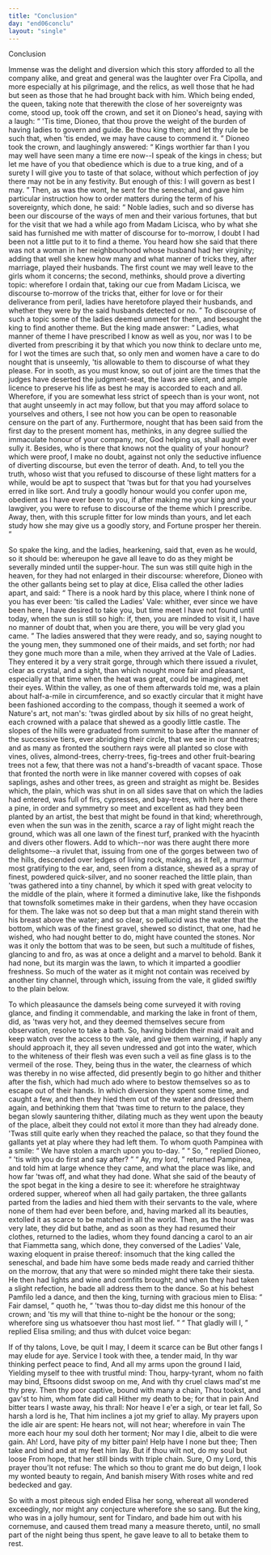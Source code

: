 ```yaml
---
title: "Conclusion"
day: "end06conclu"
layout: "single"
---
```

<html>
 <head>
 </head>
 <body>
  <div id="d06conclu" type="conclusion" who="author">
   <head>
    Conclusion
   </head>
   <p>
    <milestone id="p06970001"/>
    Immense was the delight and
diversion which this story afforded
 to all the company alike, and great
and general was the laughter over
 Fra Cipolla, and more especially at his
pilgrimage, and the relics, as
 well those that he had but seen as those
that he had brought back
 with him. Which being ended, the queen, taking
note that therewith
 the close of her sovereignty was come, stood up, took
off the
 crown, and set it on Dioneo's head, saying with a laugh:
    <milestone id="p06970002"/>
    <q direct="unspecified">
     'Tis
time, Dioneo, that thou prove the weight of the burden of having
 ladies to
govern and guide. Be thou king then; and let thy rule
 be such that, when
'tis ended, we may have cause to commend it.
    </q>
    <milestone id="p06970003"/>
    Dioneo took the crown,
and laughingly answered:
    <q direct="unspecified">
     Kings worthier
 far than I you may well have
seen many a time ere now--I speak
 of the kings in chess; but let me have
of you that obedience which
 is due to a true king, and of a surety I will
give you to taste of that
 solace, without which perfection of joy there
may not be in any
 festivity. But enough of this: I will govern as best I
may.
    </q>
    <milestone id="p06970004"/>
    Then,
 as was the wont, he sent for the seneschal, and gave him
particular
 instruction how to order matters during the term of his
sovereignty,
 which done, he said:
    <q direct="unspecified">
     Noble ladies, such and so diverse has
been
 our discourse of the ways of men and their various fortunes, that
but for the visit that we had a while ago from Madam Licisca, who
 by what
she said has furnished me with matter of discourse for
 to-morrow, I doubt
I had been not a little put to it to find a theme.
     <milestone id="p06970005"/>
     You heard how she said
that there was not a woman in her neighbourhood
 whose husband had her
virginity; adding that well she knew
     <pb n="107"/>
     how many and what manner
of tricks they, after marriage, played
 their husbands.
     <milestone id="p06970006"/>
     The first count we
may well leave to the girls
 whom it concerns; the second, methinks, should
prove a diverting
 topic: wherefore I ordain that, taking our cue from
Madam Licisca,
 we discourse to-morrow of the tricks that, either for love
or for their
 deliverance from peril, ladies have heretofore played their
husbands,
 and whether they were by the said husbands detected or no.
    </q>
    <milestone id="p06970007"/>
    To
 discourse of such a topic some of the ladies deemed unmeet for them,
and besought the king to find another theme. But the king made
 answer:
    <milestone id="p06970008"/>
    <q direct="unspecified">
     Ladies, what manner of theme I have prescribed I know
 as well as you,
nor was I to be diverted from prescribing it by that
 which you now think
to declare unto me, for I wot the times are
 such that, so only men and
women have a care to do nought that is
 unseemly, 'tis allowable to them to
discourse of what they please.
     <milestone id="p06970009"/>
     For in sooth, as you must know, so out of
joint are the times that
 the judges have deserted the judgment-seat, the
laws are silent, and
 ample licence to preserve his life as best he may is
accorded to each
 and all.
     <milestone id="p06970010"/>
     Wherefore, if you are somewhat less strict of
speech than is
 your wont, not that aught unseemly in act may follow, but
that you
 may afford solace to yourselves and others, I see not how you can
be
 open to reasonable censure on the part of any.
     <milestone id="p06970011"/>
     Furthermore, nought
that has been said from the first day to the present moment has,
 methinks,
in any degree sullied the immaculate honour of your
 company, nor, God
helping us, shall aught ever sully it.
     <milestone id="p06970012"/>
     Besides,
 who is there that knows
not the quality of your honour? which
 were proof, I make no doubt, against
not only the seductive influence
 of diverting discourse, but even the
terror of death.
     <milestone id="p06970013"/>
     And,
 to tell you the truth, whoso wist that you refused
to discourse of
 these light matters for a while, would be apt to suspect
that 'twas
 but for that you had yourselves erred in like sort.
     <milestone id="p06970014"/>
     And truly
a
 goodly honour would you confer upon me, obedient as I have ever
 been to
you, if after making me your king and your lawgiver, you
 were to refuse to
discourse of the theme which I prescribe.
     <milestone id="p06970015"/>
     Away,
 then, with this scruple
fitter for low minds than yours, and let each
 study how she may give us a
goodly story, and Fortune prosper her
 therein.
    </q>
   </p>
   <p>
    <milestone id="p06970016"/>
    So spake the
king, and the ladies, hearkening, said that, even as
 he would, so it
should be: whereupon he gave all leave to do as they
    <pb n="108"/>
    might be
severally minded until the supper-hour.
    <milestone id="p06970017"/>
    The sun was still
 quite high in
the heaven, for they had not enlarged in their discourse:
 wherefore,
Dioneo with the other gallants being set to play
 at dice, Elisa called the
other ladies apart, and said:
    <milestone id="p06970018"/>
    <q direct="unspecified">
     There is a
 nook hard by this place, where
I think none of you has ever been:
 'tis called the Ladies' Vale: whither,
ever since we have been here,
 I have desired to take you, but time meet I
have not found until today,
 when the sun is still so high: if, then, you
are minded to visit
 it, I have no manner of doubt that, when you are
there, you will be
 very glad you came.
    </q>
    <milestone id="p06970019"/>
    The ladies answered that they
were ready,
 and so, saying nought to the young men, they summoned one of
their maids, and set forth; nor had they gone much more than a
 mile, when
they arrived at the Vale of Ladies. They entered it by
 a very strait
gorge, through which there issued a rivulet, clear as
 crystal, and a
sight, than which nought more fair and pleasant,
 especially at that time
when the heat was great, could be imagined,
 met their eyes.
    <milestone id="p06970020"/>
    Within the
valley, as one of them afterwards told
 me, was a plain about half-a-mile
in circumference, and so exactly
 circular that it might have been
fashioned according to the compass,
 though it seemed a work of Nature's
art, not man's: 'twas girdled
 about by six hills of no great height, each
crowned with a palace
 that shewed as a goodly little castle.
    <milestone id="p06970021"/>
    The slopes of
the hills were
 graduated from summit to base after the manner of the
successive
 tiers, ever abridging their circle, that we see in our
theatres;
    <milestone id="p06970022"/>
    and as
 many as fronted the southern rays were all planted so
close with
 vines, olives, almond-trees, cherry-trees, fig-trees and other
fruit-bearing
 trees not a few, that there was not a hand's-breadth of
vacant space.
    <milestone id="p06970023"/>
    Those that fronted the north were in like manner
 covered
with copses of oak saplings, ashes and other trees, as green
 and straight
as might be.
    <milestone id="p06970024"/>
    Besides which, the plain, which was shut
 in on all sides save
that on which the ladies had entered, was full of
 firs, cypresses, and
bay-trees, with here and there a pine, in order
 and symmetry so meet and
excellent as had they been planted by an
 artist, the best that might be
found in that kind; wherethrough,
 even when the sun was in the zenith,
scarce a ray of light might
 reach the ground, which was all one lawn of
the finest turf, pranked
 with the hyacinth and divers other flowers.
    <milestone id="p06970025"/>
    Add
to which--nor was
 there aught there more delightsome--a rivulet that,
issuing from one
    <pb n="109"/>
    of the gorges between two of the hills,
descended over ledges of
 living rock, making, as it fell, a murmur most
gratifying to the ear,
 and, seen from a distance, shewed as a spray of
finest, powdered
 quick-silver,
    <milestone id="p06970026"/>
    and no sooner reached the little plain,
than 'twas
 gathered into a tiny channel, by which it sped with great
velocity
 to the middle of the plain, where it formed a diminutive lake,
like
 the fishponds that townsfolk sometimes make in their gardens, when
they have occasion for them.
    <milestone id="p06970027"/>
    The lake was not so deep but that a
 man might
stand therein with his breast above the water; and so
 clear, so pellucid
was the water that the bottom, which was of
 the finest gravel, shewed so
distinct, that one, had he wished, who
 had nought better to do, might have
counted the stones. Nor was it
 only the bottom that was to be seen, but
such a multitude of fishes,
 glancing to and fro, as was at once a delight
and a marvel to behold.
    <milestone id="p06970028"/>
    Bank it had none, but its margin was the lawn, to
which it imparted
 a goodlier freshness. So much of the water as it might
not contain
 was received by another tiny channel, through which, issuing
from
 the vale, it glided swiftly to the plain below.
   </p>
   <p>
    <milestone id="p06970029"/>
    To which
pleasaunce the damsels being come surveyed it with
 roving glance, and
finding it commendable, and marking the lake
 in front of them, did, as
'twas very hot, and they deemed themselves
 secure from observation,
resolve to take a bath.
    <milestone id="p06970030"/>
    So, having bidden
 their maid wait and keep watch
over the access to the vale, and give
 them warning, if haply any should
approach it, they all seven undressed
 and got into the water, which to the
whiteness of their flesh
 was even such a veil as fine glass is to the
vermeil of the rose.
    <milestone id="p06970031"/>
    They,
 being thus in the water, the clearness of which
was thereby in no
 wise affected, did presently begin to go hither and
thither after the
 fish, which had much ado where to bestow themselves so
as to
 escape out of their hands.
    <milestone id="p06970032"/>
    In which diversion they spent some time,
and caught a few, and then they hied them out of the water and
 dressed
them again, and bethinking them that 'twas time to return
 to the palace,
they began slowly sauntering thither, dilating much as
 they went upon the
beauty of the place, albeit they could not extol
 it more than they had
already done.
    <milestone id="p06970033"/>
    'Twas still quite early when
 they reached the palace, so
that they found the gallants yet at play
 where they had left them. To whom
quoth Pampinea with a
 smile:
    <q direct="unspecified">
     We have stolen a march upon you
to-day.
    </q>
    <milestone id="p06970034"/>
    <q direct="unspecified">
     So,
    </q>
    <pb n="110"/>
    replied Dioneo,
    <q direct="unspecified">
     'tis with you do
first and say after?
    </q>
    <milestone id="p06970035"/>
    <q direct="unspecified">
     Ay, my
 lord,
    </q>
    returned Pampinea, and told
him at large whence they came,
 and what the place was like, and how far
'twas off, and what they
 had done.
    <milestone id="p06970036"/>
    What she said of the beauty of the spot
begat in the king
 a desire to see it: wherefore he straightway ordered
supper, whereof
 when all had gaily partaken, the three gallants parted
from the ladies
 and hied them with their servants to the vale, where none
of them
 had ever been before, and, having marked all its beauties,
extolled it
 as scarce to be matched in all the world.
    <milestone id="p06970037"/>
    Then, as the hour
was
 very late, they did but bathe, and as soon as they had resumed their
clothes, returned to the ladies, whom they found dancing a carol to
 an air
that Fiammetta sang, which done, they conversed of the
 Ladies' Vale,
waxing eloquent in praise thereof:
    <milestone id="p06970038"/>
    insomuch that the
 king called the
seneschal, and bade him have some beds made ready
 and carried thither on
the morrow, that any that were so minded
 might there take their siesta.
    <milestone id="p06970039"/>
    He
then had lights and wine and
 comfits brought; and when they had taken a
slight refection, he
 bade all address them to the dance. So at his behest
Pamfilo led a
 dance, and then the king, turning with gracious mien to
Elisa:
    <milestone id="p06970040"/>
    <q direct="unspecified">
     Fair damsel,
    </q>
    quoth he,
    <q direct="unspecified">
     'twas thou to-day didst me this
honour
 of the crown; and 'tis my will that thine to-night be the honour
or
 the song; wherefore sing us whatsoever thou hast most lief.
    </q>
    <milestone id="p06970041"/>
    <q direct="unspecified">
     That gladly will I,
    </q>
    replied Elisa smiling; and thus with dulcet
voice began:
   </p>
   <div3 type="song" who="elissa">
    <lg>
     <milestone id="p06970042"/>
     <l>
      If of thy talons,
Love, be quit I may,
     </l>
     <l>
      I deem it scarce can be
     </l>
     <l>
      But other fangs
I may elude for aye.
     </l>
    </lg>
    <lg>
     <milestone id="p06970043"/>
     <l>
      Service I took with thee, a tender
maid,
     </l>
     <l>
      In thy war thinking perfect peace to find,
     </l>
     <l>
      And all my
arms upon the ground I laid,
     </l>
     <l>
      Yielding myself to thee with trustful
mind:
     </l>
     <l>
      Thou, harpy-tyrant, whom no faith may bind,
     </l>
     <l>
      Eftsoons
didst swoop on me,
     </l>
     <l>
      And with thy cruel claws mad'st me thy
prey.
     </l>
    </lg>
    <lg>
     <milestone id="p06970044"/>
     <l>
      Then thy poor captive, bound with many a
chain,
     </l>
     <l>
      Thou tookst, and gav'st to him, whom fate did
call
     </l>
     <l>
      Hither my death to be; for that in pain
     </l>
     <pb n="111"/>
     <l>
      And
bitter tears I waste away, his thrall:
     </l>
     <l>
      Nor heave I e'er a sigh, or
tear let fall,
     </l>
     <l>
      So harsh a lord is he,
     </l>
     <l>
      That him inclines a jot
my grief to allay.
     </l>
    </lg>
    <lg>
     <milestone id="p06970045"/>
     <l>
      My prayers upon the idle air are
spent:
     </l>
     <l>
      He hears not, will not hear; wherefore in vain
     </l>
     <l>
      The
more each hour my soul doth her torment;
     </l>
     <l>
      Nor may I die, albeit to
die were gain.
     </l>
     <l>
      Ah! Lord, have pity of my bitter pain!
     </l>
     <l>
      Help
have I none but thee;
     </l>
     <l>
      Then take and bind and at my feet him
lay.
     </l>
    </lg>
    <lg>
     <milestone id="p06970046"/>
     <l>
      But if thou wilt not, do my soul but loose
     </l>
     <l>
      From
hope, that her still binds with triple chain.
     </l>
     <l>
      Sure, O my Lord, this
prayer thou'lt not refuse:
     </l>
     <l>
      The which so thou to grant me do but
deign,
     </l>
     <l>
      I look my wonted beauty to regain,
     </l>
     <l>
      And banish
misery
     </l>
     <l>
      With roses white and red bedecked and
gay.
     </l>
    </lg>
   </div3>
   <p>
    <milestone id="p06970047"/>
    So with a most piteous sigh ended Elisa her song,
whereat all
 wondered exceedingly, nor might any conjecture wherefore she
so
 sang.
    <milestone id="p06970048"/>
    But the king, who was in a jolly humour, sent for Tindaro,
 and
bade him out with his cornemuse, and caused them tread many a
 measure
thereto, until, no small part of the night being thus spent,
 he gave leave
to all to betake them to rest.
   </p>
  </div>
 </body>
</html>